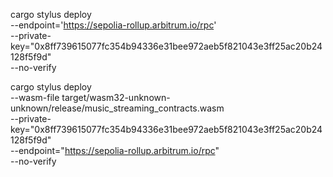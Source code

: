 cargo stylus deploy \
  --endpoint='https://sepolia-rollup.arbitrum.io/rpc' \
  --private-key="0x8ff739615077fc354b94336e31bee972aeb5f821043e3ff25ac20b24128f5f9d" \
  --no-verify

cargo stylus deploy \
    --wasm-file target/wasm32-unknown-unknown/release/music_streaming_contracts.wasm \
    --private-key="0x8ff739615077fc354b94336e31bee972aeb5f821043e3ff25ac20b24128f5f9d" \
    --endpoint="https://sepolia-rollup.arbitrum.io/rpc" \
    --no-verify